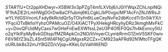 $START$fJ+Ct2ppXHDwyr+X5BW3v3pPZgT4m1LXVbj6/iJ0iYWqxZChLnpiNQi1F1hAZlE2rLmHWgDOrDw8aCFfubmj6KLCgkL/bP0vgx/MF1AcFnZNJWRsJlwYLYdGSVncnLFsdy6kRctdQr5yTOIyfn6tLueCeyNvFe2dbKccdTrSn5ikYX/rYFqciOTxBkfoiYyhzOPAMcuOZ/O4XiACTPyXHekgHRcyhyDRz3kmghMvFkC+y+DovQFUidMyCaxs7wGHeFnEwEXWfssL2eU3P4OfEF0Qs7h4kExncy5tUo2qYIkIFpMyBvkGDtsp/fMZRApkCn2NO/liVnyerCLymbRrmG1ZmV5SKF0wivF6V9EfZ3isZL4Snt5Wl4FNjCgiUMgxsR2CZx+CM923aAFRd92N1MtoTFgQKoURLbk8s32mJYBQZD/cVjsp+KKeL0zVaIhW$END$
